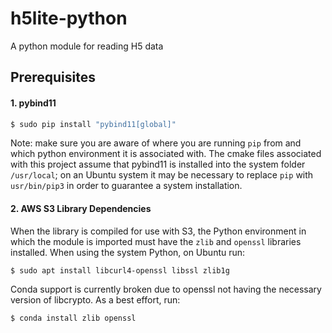 # h5lite-python

A python module for reading H5 data

## Prerequisites

#### 1. pybind11

```bash
$ sudo pip install "pybind11[global]"
```

Note: make sure you are aware of where you are running `pip` from and which python environment it is associated with.  The cmake files associated with this project assume that pybind11 is installed into the system folder `/usr/local`; on an Ubuntu system it may be necessary to replace `pip` with `usr/bin/pip3` in order to guarantee a system installation.

#### 2. AWS S3 Library Dependencies

When the library is compiled for use with S3, the Python environment in which the module is imported must have the `zlib` and `openssl` libraries installed. When using the system Python, on Ubuntu run:

```bash
$ sudo apt install libcurl4-openssl libssl zlib1g
```

Conda support is currently broken due to openssl not having the necessary version of libcrypto.  As a best effort, run:

```bash
$ conda install zlib openssl
```
